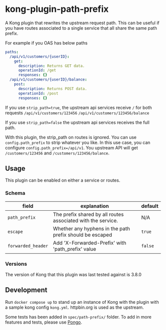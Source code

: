 # kong-plugin-path-prefix

A Kong plugin that rewrites the upstream request path. This can be useful if you have routes associated to a single service that all share the same path prefix.

For example if you OAS has below paths

```yaml
paths:
  /api/v1/customers/{userID}:
    get:
      description: Returns GET data.
      operationId: /get
      responses: {}
  /api/v1/customers/{userID}/balance:
    post:
      description: Returns POST data.
      operationId: /post
      responses: {}
```

If you use `strip_path=true`, the upstream api services receive `/` for both requests `/api/v1/customers/123456` `/api/v1/customers/123456/balance`

If you use `strip_path=false` the upstream api services receives the full path.

With this plugin, the strip_path on routes is ignored. You can use `config.path_prefix` to strip whatever you like. In this use case, you can configure `config.path_prefix=/api/v1`. You upstream API will get `/customers/123456` and `/customers/123456/balance`.

## Usage

This plugin can be enabled on either a service or routes.

### Schema

| field              | explanation                                                  | default |
| ------------------ | ------------------------------------------------------------ | ------- |
| `path_prefix`      | The prefix shared by all routes associated with the service. | N/A     |
| `escape`           | Whether any hyphens in the path prefix should be escaped     | `true`  |
| `forwarded_header` | Add 'X-Forwarded-Prefix' with 'path_prefix' value            | `false` |

### Versions

The version of Kong that this plugin was last tested against is 3.8.0

## Development

Run `docker compose up` to stand up an instance of Kong with the plugin with a sample kong config `kong.yml`. httpbin.org is used as the upstream.

Some tests has been added in `spec/path-prefix/` folder. To add in more features and tests, please use [Pongo](https://github.com/Kong/kong-pongo).
